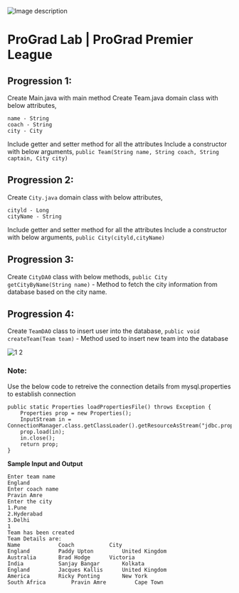 ![Image description](https://i1.faceprep.in/ProGrad/face-logo-resized.png)

# ProGrad Lab | ProGrad Premier League


## Progression 1:

Create Main.java with main method Create Team.java domain class with below attributes, 
```
name - String 
coach - String 
city - City 
```

Include getter and setter method for all the attributes 
Include a constructor with below arguments, 
`public Team(String name, String coach, String captain, City city)`
 
 
## Progression 2:

Create `City.java` domain class with below attributes, 
```
cityld - Long 
cityName - String 
```

Include getter and setter method for all the attributes 
Include a constructor with below arguments, 
`public City(cityld,cityName)`


## Progression 3:

Create `CityDA0` class with below methods, 
`public City getCityByName(String name)` - Method to fetch the city information from database based on the city name. 


## Progression 4:

Create `TeamDAO` class to insert user into the database, 
`public void createTeam(Team team)` - Method used to insert new team into the database



![1 2](https://user-images.githubusercontent.com/61002120/76416050-5807d380-63c0-11ea-8d52-9e8750e800f9.png)


### Note:

Use the below code to retreive the connection details from mysql.properties to establish connection
```
public static Properties loadPropertiesFile() throws Exception {
	Properties prop = new Properties();	
	InputStream in = ConnectionManager.class.getClassLoader().getResourceAsStream("jdbc.properties");
	prop.load(in);
	in.close(); 
	return prop;
}
```    
**Sample Input and Output**
```
Enter team name 
England 
Enter coach name 
Pravin Amre 
Enter the city 
1.Pune 
2.Hyderabad 
3.Delhi 
1 
Team has been created 
Team Details are: 
Name 			Coach			City
England 		Paddy Upton     	United Kingdom
Australia 		Brad Hodge		Victoria
India 			Sanjay Bangar		Kolkata
England		 	Jacques Kallis		United Kingdom
America 		Ricky Ponting		New York
South Africa 		Pravin Amre 		Cape Town
```
